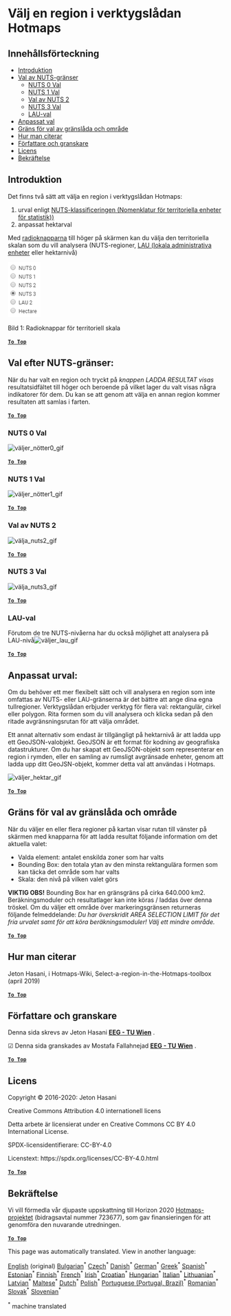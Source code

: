 <h1><a class="anchor" id="select-a-region-in-the-hotmaps-toolbox" href="#select-a-region-in-the-hotmaps-toolbox"><i class="fa fa-link"></i></a>Välj en region i verktygslådan Hotmaps</h1><h2><a class="anchor" id="table-of-contents" href="#table-of-contents"><i class="fa fa-link"></i></a> Innehållsförteckning</h2><ul><li> <a href="#introduction">Introduktion</a></li><li> <a href="#selection-by-nuts-boundaries">Val av NUTS-gränser</a><ul><li> <a href="#selection-by-nuts-boundaries_nuts-0-selection">NUTS 0 Val</a></li><li> <a href="#selection-by-nuts-boundaries_nuts-1-selection">NUTS 1 Val</a></li><li> <a href="#selection-by-nuts-boundaries_nuts-2-selection">Val av NUTS 2</a></li><li> <a href="#selection-by-nuts-boundaries_nuts-3-selection">NUTS 3 Val</a></li><li> <a href="#selection-by-nuts-boundaries_lau-selection">LAU-val</a></li></ul></li><li> <a href="#custom-selection">Anpassat val</a></li><li> <a href="#bounding-box-and-area-selection-limit">Gräns för val av gränslåda och område</a></li><li> <a href="#how-to-cite">Hur man citerar</a></li><li> <a href="#authors-and-reviewers">Författare och granskare</a></li><li> <a href="#license">Licens</a></li><li> <a href="#acknowledgement">Bekräftelse</a></li></ul><h2><a class="anchor" id="introduction" href="#introduction"><i class="fa fa-link"></i></a> Introduktion</h2><p> Det finns två sätt att välja en region i verktygslådan Hotmaps:</p><ol><li> urval enligt <a href="https://ec.europa.eu/eurostat/web/nuts/background">NUTS-klassificeringen (Nomenklatur för territoriella enheter för statistik))</a></li><li> anpassat hektarval</li></ol><p> Med <a href="#fig1">radioknapparna</a> till höger på skärmen kan du välja den territoriella skalan som du vill analysera (NUTS-regioner, <a href="https://ec.europa.eu/eurostat/web/nuts/local-administrative-units">LAU (lokala administrativa enheter</a> eller hektarnivå)</p><p><a name="Fig1"><img alt="radio_buttons_png" src="../images/general_tool_functionalities_and_structure/radio_buttons.png"/></a></p><p> Bild 1: Radioknappar för territoriell skala</p><p> <a href="#table-of-contents"><strong><code>To Top</code></strong></a></p><h2><a class="anchor" id="selection-by-nuts-boundaries-" href="#selection-by-nuts-boundaries-"><i class="fa fa-link"></i></a> Val efter NUTS-gränser:</h2><p> När du har valt en region och tryckt på <em>knappen LADDA RESULTAT visas</em> resultatsidfältet till höger och beroende på vilket lager du valt visas några indikatorer för dem. Du kan se att genom att välja en annan region kommer resultaten att samlas i farten.</p><p> <a href="#table-of-contents"><strong><code>To Top</code></strong></a></p><h3><a class="anchor" id="nuts-0-selection" href="#nuts-0-selection"><i class="fa fa-link"></i></a> NUTS 0 Val</h3><img alt="väljer_nötter0_gif" src="https://wiki.hotmaps.hevs.ch/images/general_tool_functionalities_and_structure/selecting_nuts0.gif"/><p> <a href="#table-of-contents"><strong><code>To Top</code></strong></a></p><h3><a class="anchor" id="nuts-1-selection" href="#nuts-1-selection"><i class="fa fa-link"></i></a> NUTS 1 Val</h3><img alt="väljer_nötter1_gif" src="https://wiki.hotmaps.hevs.ch/images/general_tool_functionalities_and_structure/selecting_nuts1.gif"/><p> <a href="#table-of-contents"><strong><code>To Top</code></strong></a></p><h3><a class="anchor" id="nuts-2-selection" href="#nuts-2-selection"><i class="fa fa-link"></i></a> Val av NUTS 2</h3><img alt="välja_nuts2_gif" src="https://wiki.hotmaps.hevs.ch/images/general_tool_functionalities_and_structure/selecting_nuts2.gif"/><p> <a href="#table-of-contents"><strong><code>To Top</code></strong></a></p><h3><a class="anchor" id="nuts-3-selection" href="#nuts-3-selection"><i class="fa fa-link"></i></a> NUTS 3 Val</h3><img alt="välja_nuts3_gif" src="https://wiki.hotmaps.hevs.ch/images/general_tool_functionalities_and_structure/selecting_nuts3.gif"/><p> <a href="#table-of-contents"><strong><code>To Top</code></strong></a></p><h3><a class="anchor" id="lau-selection" href="#lau-selection"><i class="fa fa-link"></i></a> LAU-val</h3><p> Förutom de tre NUTS-nivåerna har du också möjlighet att analysera på LAU-nivå<img alt="väljer_lau_gif" src="../images/general_tool_functionalities_and_structure/selecting_lau.gif"/></p><p> <a href="#table-of-contents"><strong><code>To Top</code></strong></a></p><h2><a class="anchor" id="custom-selection-" href="#custom-selection-"><i class="fa fa-link"></i></a> Anpassat urval:</h2><p> Om du behöver ett mer flexibelt sätt och vill analysera en region som inte omfattas av NUTS- eller LAU-gränserna är det bättre att ange dina egna tullregioner. Verktygslådan erbjuder verktyg för flera val: rektangulär, cirkel eller polygon. Rita formen som du vill analysera och klicka sedan på den ritade avgränsningsrutan för att välja området.</p><p> Ett annat alternativ som endast är tillgängligt på hektarnivå är att ladda upp ett GeoJSON-valobjekt. GeoJSON är ett format för kodning av geografiska datastrukturer. Om du har skapat ett GeoJSON-objekt som representerar en region i rymden, eller en samling av rumsligt avgränsade enheter, genom att ladda upp ditt GeoJSN-objekt, kommer detta val att användas i Hotmaps.</p><p><img alt="väljer_hektar_gif" src="../images/general_tool_functionalities_and_structure/selecting_hectare.gif"/></p><p> <a href="#table-of-contents"><strong><code>To Top</code></strong></a></p><h2><a class="anchor" id="bounding-box-and-area-selection-limit" href="#bounding-box-and-area-selection-limit"><i class="fa fa-link"></i></a> Gräns för val av gränslåda och område</h2><p> När du väljer en eller flera regioner på kartan visar rutan till vänster på skärmen med knapparna för att ladda resultat följande information om det aktuella valet:</p><ul><li> Valda element: antalet enskilda zoner som har valts</li><li> Bounding Box: den totala ytan av den minsta rektangulära formen som kan täcka det område som har valts</li><li> Skala: den nivå på vilken valet görs</li></ul><p> <strong>VIKTIG OBS!</strong> Bounding Box har en gränsgräns på cirka 640.000 km2. Beräkningsmoduler och resultatlager kan inte köras / laddas över denna tröskel. Om du väljer ett område över markeringsgränsen returneras följande felmeddelande: <em>Du har överskridit AREA SELECTION LIMIT för det fria urvalet samt för att köra beräkningsmoduler! Välj ett mindre område.</em></p><p> <a href="#table-of-contents"><strong><code>To Top</code></strong></a></p><h2><a class="anchor" id="how-to-cite" href="#how-to-cite"><i class="fa fa-link"></i></a> Hur man citerar</h2><p> Jeton Hasani, i Hotmaps-Wiki, Select-a-region-in-the-Hotmaps-toolbox (april 2019)</p><p> <a href="#table-of-contents"><strong><code>To Top</code></strong></a></p><h2><a class="anchor" id="authors-and-reviewers" href="#authors-and-reviewers"><i class="fa fa-link"></i></a> Författare och granskare</h2><p> Denna sida skrevs av Jeton Hasani <strong><a href="https://eeg.tuwien.ac.at/">EEG - TU Wien</a></strong> .</p><p> ☑ Denna sida granskades av Mostafa Fallahnejad <strong><a href="https://eeg.tuwien.ac.at/">EEG - TU Wien</a></strong> .</p><p> <a href="#table-of-contents"><strong><code>To Top</code></strong></a></p><h2><a class="anchor" id="license" href="#license"><i class="fa fa-link"></i></a> Licens</h2><p> Copyright © 2016-2020: Jeton Hasani</p><p> Creative Commons Attribution 4.0 internationell licens</p><p> Detta arbete är licensierat under en Creative Commons CC BY 4.0 International License.</p><p> SPDX-licensidentifierare: CC-BY-4.0</p><p> Licenstext: https://spdx.org/licenses/CC-BY-4.0.html</p><p><ins> <code><strong><a href="#hotmaps-toolbox">To Top</a></strong></code></ins></p><h2><a class="anchor" id="acknowledgement" href="#acknowledgement"><i class="fa fa-link"></i></a> Bekräftelse</h2><p> Vi vill förmedla vår djupaste uppskattning till Horizon 2020 <a href="https://www.hotmaps-project.eu">Hotmaps-projektet</a> (bidragsavtal nummer 723677), som gav finansieringen för att genomföra den nuvarande utredningen.</p><p> <a href="#table-of-contents"><strong><code>To Top</code></strong></a></p>
<!--- THIS IS A SUPER UNIQUE IDENTIFIER -->

This page was automatically translated. View in another language:

[English](../en/Select-a-region-in-the-Hotmaps-toolbox) (original) [Bulgarian](../bg/Select-a-region-in-the-Hotmaps-toolbox)<sup>\*</sup> [Czech](../cs/Select-a-region-in-the-Hotmaps-toolbox)<sup>\*</sup> [Danish](../da/Select-a-region-in-the-Hotmaps-toolbox)<sup>\*</sup> [German](../de/Select-a-region-in-the-Hotmaps-toolbox)<sup>\*</sup> [Greek](../el/Select-a-region-in-the-Hotmaps-toolbox)<sup>\*</sup> [Spanish](../es/Select-a-region-in-the-Hotmaps-toolbox)<sup>\*</sup> [Estonian](../et/Select-a-region-in-the-Hotmaps-toolbox)<sup>\*</sup> [Finnish](../fi/Select-a-region-in-the-Hotmaps-toolbox)<sup>\*</sup> [French](../fr/Select-a-region-in-the-Hotmaps-toolbox)<sup>\*</sup> [Irish](../ga/Select-a-region-in-the-Hotmaps-toolbox)<sup>\*</sup> [Croatian](../hr/Select-a-region-in-the-Hotmaps-toolbox)<sup>\*</sup> [Hungarian](../hu/Select-a-region-in-the-Hotmaps-toolbox)<sup>\*</sup> [Italian](../it/Select-a-region-in-the-Hotmaps-toolbox)<sup>\*</sup> [Lithuanian](../lt/Select-a-region-in-the-Hotmaps-toolbox)<sup>\*</sup> [Latvian](../lv/Select-a-region-in-the-Hotmaps-toolbox)<sup>\*</sup> [Maltese](../mt/Select-a-region-in-the-Hotmaps-toolbox)<sup>\*</sup> [Dutch](../nl/Select-a-region-in-the-Hotmaps-toolbox)<sup>\*</sup> [Polish](../pl/Select-a-region-in-the-Hotmaps-toolbox)<sup>\*</sup> [Portuguese (Portugal, Brazil)](../pt/Select-a-region-in-the-Hotmaps-toolbox)<sup>\*</sup> [Romanian](../ro/Select-a-region-in-the-Hotmaps-toolbox)<sup>\*</sup> [Slovak](../sk/Select-a-region-in-the-Hotmaps-toolbox)<sup>\*</sup> [Slovenian](../sl/Select-a-region-in-the-Hotmaps-toolbox)<sup>\*</sup>  

<sup>\*</sup> machine translated
